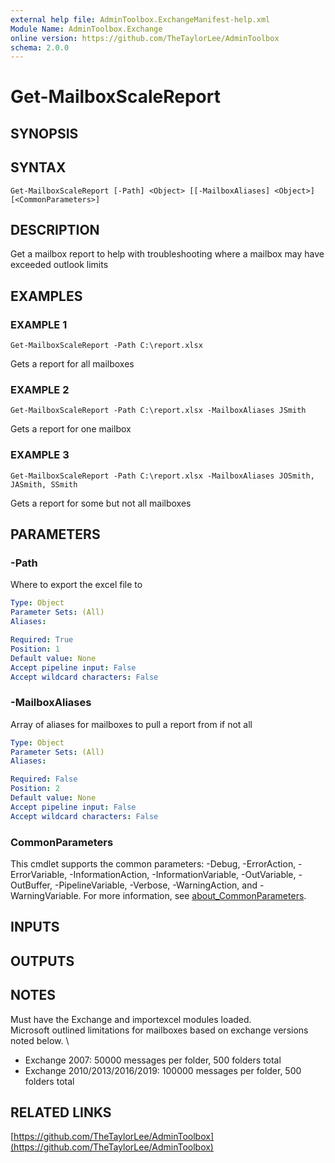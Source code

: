 ```yaml
---
external help file: AdminToolbox.ExchangeManifest-help.xml
Module Name: AdminToolbox.Exchange
online version: https://github.com/TheTaylorLee/AdminToolbox
schema: 2.0.0
---
```


# Get-MailboxScaleReport

## SYNOPSIS

## SYNTAX

```
Get-MailboxScaleReport [-Path] <Object> [[-MailboxAliases] <Object>] [<CommonParameters>]
```

## DESCRIPTION
Get a mailbox report to help with troubleshooting where a mailbox may have exceeded outlook limits

## EXAMPLES

### EXAMPLE 1
```
Get-MailboxScaleReport -Path C:\report.xlsx
```

Gets a report for all mailboxes

### EXAMPLE 2
```
Get-MailboxScaleReport -Path C:\report.xlsx -MailboxAliases JSmith
```

Gets a report for one mailbox

### EXAMPLE 3
```
Get-MailboxScaleReport -Path C:\report.xlsx -MailboxAliases JOSmith, JASmith, SSmith
```

Gets a report for some but not all mailboxes

## PARAMETERS

### -Path
Where to export the excel file to

```yaml
Type: Object
Parameter Sets: (All)
Aliases:

Required: True
Position: 1
Default value: None
Accept pipeline input: False
Accept wildcard characters: False
```

### -MailboxAliases
Array of aliases for mailboxes to pull a report from if not all

```yaml
Type: Object
Parameter Sets: (All)
Aliases:

Required: False
Position: 2
Default value: None
Accept pipeline input: False
Accept wildcard characters: False
```

### CommonParameters
This cmdlet supports the common parameters: -Debug, -ErrorAction, -ErrorVariable, -InformationAction, -InformationVariable, -OutVariable, -OutBuffer, -PipelineVariable, -Verbose, -WarningAction, and -WarningVariable. For more information, see [about_CommonParameters](http://go.microsoft.com/fwlink/?LinkID=113216).

## INPUTS

## OUTPUTS

## NOTES
Must have the Exchange and importexcel modules loaded.
\
Microsoft outlined limitations for mailboxes based on exchange versions noted below.
\
* Exchange 2007: 50000 messages per folder, 500 folders total
* Exchange 2010/2013/2016/2019: 100000 messages per folder, 500 folders total

## RELATED LINKS

[https://github.com/TheTaylorLee/AdminToolbox](https://github.com/TheTaylorLee/AdminToolbox)

